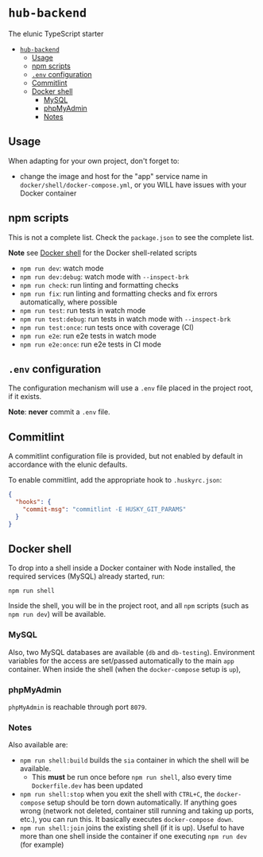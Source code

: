 # `hub-backend`

The elunic TypeScript starter

- [`hub-backend`](#hub-backend)
  - [Usage](#usage)
  - [npm scripts](#npm-scripts)
  - [`.env` configuration](#env-configuration)
  - [Commitlint](#commitlint)
  - [Docker shell](#docker-shell)
    - [MySQL](#mysql)
    - [phpMyAdmin](#phpmyadmin)
    - [Notes](#notes)

## Usage

When adapting for your own project, don't forget to:

- change the image and host for the "app" service name in
  `docker/shell/docker-compose.yml`, or you WILL have issues with your Docker container

## npm scripts

This is not a complete list. Check the `package.json` to see the complete list.

**Note** see [Docker shell](#docker-shell) for the Docker shell-related scripts

- `npm run dev`: watch mode
- `npm run dev:debug`: watch mode with `--inspect-brk`
- `npm run check`: run linting and formatting checks
- `npm run fix`: run linting and formatting checks and fix errors automatically, where possible
- `npm run test`: run tests in watch mode
- `npm run test:debug`: run tests in watch mode with `--inspect-brk`
- `npm run test:once`: run tests once with coverage (CI)
- `npm run e2e`: run e2e tests in watch mode
- `npm run e2e:once`: run e2e tests in CI mode

## `.env` configuration

The configuration mechanism will use a `.env` file placed in the project root,
if it exists.

**Note**: **never** commit a `.env` file.

## Commitlint

A commitlint configuration file is provided, but not enabled by default in accordance with the elunic defaults.

To enable commitlint, add the appropriate hook to `.huskyrc.json`:
```json
{
  "hooks": {
    "commit-msg": "commitlint -E HUSKY_GIT_PARAMS"
  }
}
```

## Docker shell

To drop into a shell inside a Docker container with Node installed, the required services (MySQL) already started, run:

`npm run shell`

Inside the shell, you will be in the project root,
and all `npm` scripts (such as `npm run dev`) will be available.

### MySQL

Also, two MySQL databases are available (`db` and `db-testing`). Environment variables for the access are set/passed
automatically to the main `app` container. When inside the shell (when the `docker-compose` setup is `up`),

### phpMyAdmin

`phpMyAdmin` is reachable through port `8079`.

### Notes

Also available are:

- `npm run shell:build` builds the `sia` container in which the shell will be available.
  - This **must** be run once before `npm run shell`, also every time `Dockerfile.dev` has been updated
- `npm run shell:stop` when you exit the shell with `CTRL+C`, the `docker-compose` setup
  should be torn down automatically. If anything goes wrong (network not deleted, container still running and taking up ports, etc.), you can run this.
  It basically executes `docker-compose down`.
- `npm run shell:join` joins the existing shell (if it is up). Useful to have more than one
  shell inside the container if one executing `npm run dev` (for example)

